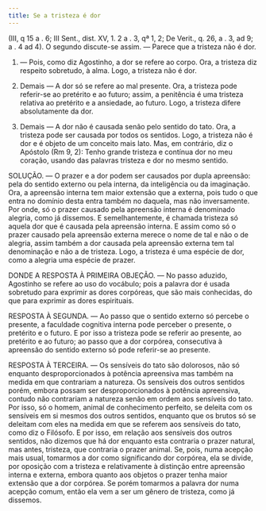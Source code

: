 ```yaml
---
title: Se a tristeza é dor
---
```


(III, q 15 a . 6; III Sent., dist. XV, 1. 2 a . 3, qª 1, 2; De Verit., q. 26, a . 3, ad 9; a . 4 ad 4).
  O segundo discute-se assim. — Parece que a tristeza não é dor.  

1. — Pois, como diz Agostinho, a dor se refere ao corpo. Ora, a tristeza diz respeito sobretudo, à alma. Logo, a tristeza não é dor.  

2. Demais — A dor só se refere ao mal presente. Ora, a tristeza pode referir-se ao pretérito e ao futuro; assim, a penitência é uma tristeza relativa ao pretérito e a ansiedade, ao futuro. Logo, a tristeza difere absolutamente da dor.  

3. Demais — A dor não é causada senão pelo sentido do tato. Ora, a tristeza pode ser causada por todos os sentidos. Logo, a tristeza não é dor e é objeto de um conceito mais lato.  Mas, em contrário, diz o Apóstolo (Rm 9, 2): Tenho grande tristeza e contínua dor no meu coração, usando das palavras tristeza e dor no mesmo sentido.  

SOLUÇÃO. — O prazer e a dor podem ser causados por dupla apreensão: pela do sentido externo ou pela interna, da inteligência ou da imaginação. Ora, a apreensão interna tem maior extensão que a externa, pois tudo o que entra no domínio desta entra também no daquela, mas não inversamente. Por onde, só o prazer causado pela apreensão interna é denominado alegria, como já dissemos. E semelhantemente, é chamada tristeza só aquela dor que é causada pela apreensão interna. E assim como só o prazer causado pela apreensão externa merece o nome de tal e não o de alegria, assim também a dor causada pela apreensão externa tem tal denominação e não a de tristeza. Logo, a tristeza é uma espécie de dor, como a alegria uma espécie de prazer.  

DONDE A RESPOSTA À PRIMEIRA OBJEÇÃO. — No passo aduzido, Agostinho se refere ao uso do vocábulo; pois a palavra dor é usada sobretudo para exprimir as dores corpóreas, que são mais conhecidas, do que para exprimir as dores espirituais.  

RESPOSTA À SEGUNDA. — Ao passo que o sentido externo só percebe o presente, a faculdade cognitiva interna pode perceber o presente, o pretérito e o futuro. E por isso a tristeza pode se referir ao presente, ao pretérito e ao futuro; ao passo que a dor corpórea, consecutiva à apreensão do sentido externo só pode referir-se ao presente.  

RESPOSTA À TERCEIRA. — Os sensíveis do tato são dolorosos, não só enquanto desproporcionados à potência apreensiva mas também na medida em que contrariam a natureza. Os sensíveis dos outros sentidos porém, embora possam ser desproporcionados à potência apreensiva, contudo não contrariam a natureza senão em ordem aos sensíveis do tato. Por isso, só o homem, animal de conhecimento perfeito, se deleita com os sensíveis em si mesmos dos outros sentidos, enquanto que os brutos só se deleitam com eles na medida em que se referem aos sensíveis do tato, como diz o Filósofo. E por isso, em relação aos sensíveis dos outros sentidos, não dizemos que há dor enquanto esta contraria o prazer natural, mas antes, tristeza, que contraria o prazer animal. Se, pois, numa acepção mais usual, tomarmos a dor como significando dor corpórea, ela se divide, por oposição com a tristeza e relativamente à distinção entre apreensão interna e externa, embora quanto aos objetos o prazer tenha maior extensão que a dor corpórea. Se porém tomarmos a palavra dor numa acepção comum, então ela vem a ser um gênero de tristeza, como já dissemos.